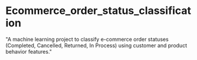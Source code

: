 # Ecommerce_order_status_classification
"A machine learning project to classify e-commerce order statuses (Completed, Cancelled, Returned, In Process) using customer and product behavior features."
